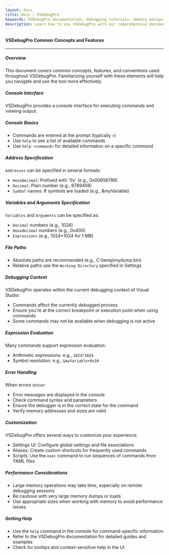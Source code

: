 ```yaml
---
layout: docs
title: Docs | VSDebugPro
keywords: VSDebugPro documentation, debugging tutorials, memory manipulation, command reference, debugging techniques, Visual Studio extension guide
description: Learn how to use VSDebugPro with our comprehensive documentation. Discover powerful commands, explore common concepts, and unlock advanced debugging techniques to simplify even the most complex debugging tasks.
---
```


#### VSDebugPro Common Concepts and Features
---

##### Overview

This document covers common concepts, features, and conventions used throughout VSDebugPro. Familiarizing yourself with these elements will help you navigate and use the tool more effectively.

##### Console Interface

VSDebugPro provides a console interface for executing commands and viewing output.

##### Console Basics
- Commands are entered at the prompt (typically `>`)
- Use `help` to see a list of available commands
- Use `help <command>` for detailed information on a specific command

##### Address Specification

`Addresses` can be specified in several formats:

- `Hexadecimal`: Prefixed with '0x' (e.g., 0x00656789)
- `Decimal`: Plain number (e.g., 6789456)
- `Symbol` names: If symbols are loaded (e.g., &myVariable)

##### Variables and Arguments Specification

`Variables` and `Arguments` can be specified as:

- `Decimal` numbers (e.g., 1024)
- `Hexadecimal` numbers (e.g., 0x400)
- `Expressions` (e.g., 1024*1024 for 1 MB)

##### File Paths

- Absolute paths are recommended (e.g., C:\temp\mydump.bin)
- Relative paths use the `Working Directory` specified in Settings

##### Debugging Context

VSDebugPro operates within the current debugging context of Visual Studio:

- Commands affect the currently debugged process
- Ensure you're at the correct breakpoint or execution point when using commands
- Some commands may not be available when debugging is not active

##### Expression Evaluation

Many commands support expression evaluation:

- Arithmetic expressions: e.g., `1024*1024`
- Symbol resolution: e.g., `&myVariable+0x10`

##### Error Handling

When errors occur:

- Error messages are displayed in the console
- Check command syntax and parameters
- Ensure the debugger is in the correct state for the command
- Verify memory addresses and sizes are valid

##### Customization

VSDebugPro offers several ways to customize your experience:

- Settings UI: Configure global settings and file associations
- Aliases: Create custom shortcuts for frequently used commands
- Scripts: Use the `exec` command to run sequences of commands from YAML files

##### Performance Considerations

- Large memory operations may take time, especially on remote debugging sessions
- Be cautious with very large memory dumps or loads
- Use appropriate sizes when working with memory to avoid performance issues

##### Getting Help

- Use the `help` command in the console for command-specific information
- Refer to the VSDebugPro documentation for detailed guides and examples
- Check for tooltips and context-sensitive help in the UI
